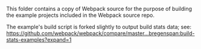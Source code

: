 This folder contains a copy of Webpack source for the purpose of building
the example projects included in the Webpack source repo.

The example's build script is forked slightly to output build stats data; see:
https://github.com/webpack/webpack/compare/master...bregenspan:build-stats-examples?expand=1
